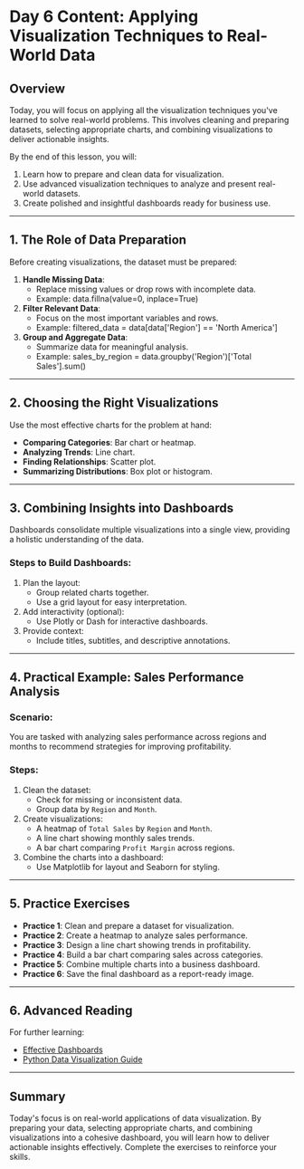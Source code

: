 # Day 6 Content: Applying Visualization Techniques to Real-World Data

## Overview
Today, you will focus on applying all the visualization techniques you've learned to solve real-world problems. This involves cleaning and preparing datasets, selecting appropriate charts, and combining visualizations to deliver actionable insights.

By the end of this lesson, you will:
1. Learn how to prepare and clean data for visualization.
2. Use advanced visualization techniques to analyze and present real-world datasets.
3. Create polished and insightful dashboards ready for business use.

---

## 1. The Role of Data Preparation
Before creating visualizations, the dataset must be prepared:
1. **Handle Missing Data**:
   - Replace missing values or drop rows with incomplete data.
   - Example:
     data.fillna(value=0, inplace=True)
2. **Filter Relevant Data**:
   - Focus on the most important variables and rows.
   - Example:
     filtered_data = data[data['Region'] == 'North America']
3. **Group and Aggregate Data**:
   - Summarize data for meaningful analysis.
   - Example:
     sales_by_region = data.groupby('Region')['Total Sales'].sum()

---

## 2. Choosing the Right Visualizations
Use the most effective charts for the problem at hand:
- **Comparing Categories**: Bar chart or heatmap.
- **Analyzing Trends**: Line chart.
- **Finding Relationships**: Scatter plot.
- **Summarizing Distributions**: Box plot or histogram.

---

## 3. Combining Insights into Dashboards
Dashboards consolidate multiple visualizations into a single view, providing a holistic understanding of the data.

### Steps to Build Dashboards:
1. Plan the layout:
   - Group related charts together.
   - Use a grid layout for easy interpretation.
2. Add interactivity (optional):
   - Use Plotly or Dash for interactive dashboards.
3. Provide context:
   - Include titles, subtitles, and descriptive annotations.

---

## 4. Practical Example: Sales Performance Analysis
### Scenario:
You are tasked with analyzing sales performance across regions and months to recommend strategies for improving profitability.

### Steps:
1. Clean the dataset:
   - Check for missing or inconsistent data.
   - Group data by `Region` and `Month`.
2. Create visualizations:
   - A heatmap of `Total Sales` by `Region` and `Month`.
   - A line chart showing monthly sales trends.
   - A bar chart comparing `Profit Margin` across regions.
3. Combine the charts into a dashboard:
   - Use Matplotlib for layout and Seaborn for styling.

---

## 5. Practice Exercises
- **Practice 1**: Clean and prepare a dataset for visualization.
- **Practice 2**: Create a heatmap to analyze sales performance.
- **Practice 3**: Design a line chart showing trends in profitability.
- **Practice 4**: Build a bar chart comparing sales across categories.
- **Practice 5**: Combine multiple charts into a business dashboard.
- **Practice 6**: Save the final dashboard as a report-ready image.

---

## 6. Advanced Reading
For further learning:
- [Effective Dashboards](https://www.tableau.com/learn/articles/dashboard-best-practices)
- [Python Data Visualization Guide](https://realpython.com/python-matplotlib-guide/)

---

## Summary
Today's focus is on real-world applications of data visualization. By preparing your data, selecting appropriate charts, and combining visualizations into a cohesive dashboard, you will learn how to deliver actionable insights effectively. Complete the exercises to reinforce your skills.
